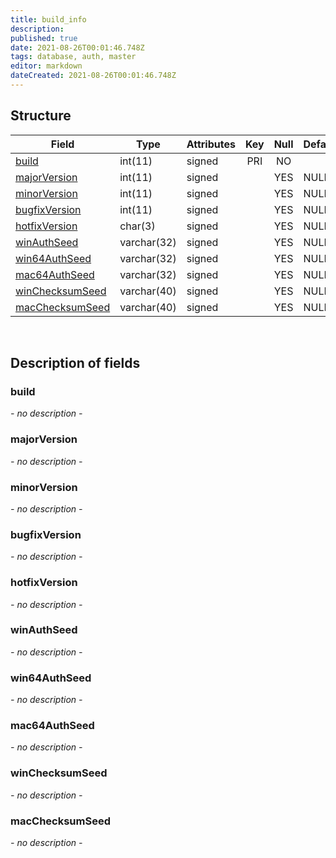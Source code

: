 ```yaml
---
title: build_info
description: 
published: true
date: 2021-08-26T00:01:46.748Z
tags: database, auth, master
editor: markdown
dateCreated: 2021-08-26T00:01:46.748Z
---
```


## Structure

| Field | Type | Attributes | Key | Null | Default | Extra | Comment |
|---|---|---|:---:|:---:|---|---|---|
[build](#build) | int(11) | signed | PRI | NO |  |  |  |
[majorVersion](#majorVersion) | int(11) | signed |  | YES | NULL |  |  |
[minorVersion](#minorVersion) | int(11) | signed |  | YES | NULL |  |  |
[bugfixVersion](#bugfixVersion) | int(11) | signed |  | YES | NULL |  |  |
[hotfixVersion](#hotfixVersion) | char(3) | signed |  | YES | NULL |  |  |
[winAuthSeed](#winAuthSeed) | varchar(32) | signed |  | YES | NULL |  |  |
[win64AuthSeed](#win64AuthSeed) | varchar(32) | signed |  | YES | NULL |  |  |
[mac64AuthSeed](#mac64AuthSeed) | varchar(32) | signed |  | YES | NULL |  |  |
[winChecksumSeed](#winChecksumSeed) | varchar(40) | signed |  | YES | NULL |  |  |
[macChecksumSeed](#macChecksumSeed) | varchar(40) | signed |  | YES | NULL |  |  |

&nbsp;
## Description of fields

### build   
*- no description -*
&nbsp;
    
### majorVersion  
*- no description -*
&nbsp;

### minorVersion
*- no description -*
&nbsp;

### bugfixVersion
*- no description -*
&nbsp;

### hotfixVersion
*- no description -*
&nbsp;

### winAuthSeed
*- no description -*
&nbsp;

### win64AuthSeed
*- no description -*
&nbsp;

### mac64AuthSeed
*- no description -*
&nbsp;

### winChecksumSeed
*- no description -*
&nbsp;

### macChecksumSeed
*- no description -*
&nbsp;